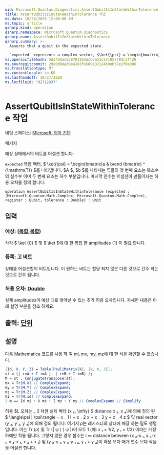 ```yaml
---
uid: Microsoft.Quantum.Diagnostics.AssertQubitIsInStateWithinTolerance
title: AssertQubitIsInStateWithinTolerance 작업
ms.date: 10/26/2020 12:00:00 AM
ms.topic: article
qsharp.kind: operation
qsharp.namespace: Microsoft.Quantum.Diagnostics
qsharp.name: AssertQubitIsInStateWithinTolerance
qsharp.summary: >-
  Asserts that a qubit in the expected state.

  `expected` represents a complex vector, $\ket{\psi} = \begin{bmatrix}a & b\end{bmatrix}^{\mathrm{T}}$. The first element of the tuples representing each of $a$, $b$ is the real part of the complex number, while the second one is the imaginary part. The last argument defines the tolerance with which assertion is made.
ms.openlocfilehash: 5d34bdac53870326dacb5a11c27c857793c3f420
ms.sourcegitcommit: 29e0d88a30e4166fa580132124b0eb57e1f0e986
ms.translationtype: MT
ms.contentlocale: ko-KR
ms.lasthandoff: 10/27/2020
ms.locfileid: "92712937"
---
```

# <a name="assertqubitisinstatewithintolerance-operation"></a>AssertQubitIsInStateWithinTolerance 작업

네임 스페이스: [Microsoft. 양자 진단](xref:Microsoft.Quantum.Diagnostics)

패키지 [](https://nuget.org/packages/)


예상 상태에서의 비트를 어설션 합니다.

`expected` 복합 벡터, $ \ket{\psi} = \begin{bmatrix}a & b\end {bmatrix} ^ {\mathrm{T}} $를 나타냅니다.
$A $, $b $를 나타내는 튜플의 첫 번째 요소는 복소수의 실수부 이며 두 번째 요소는 허수 부분입니다.
마지막 인수는 어설션이 만들어지는 허용 오차를 정의 합니다.

```qsharp
operation AssertQubitIsInStateWithinTolerance (expected : (Microsoft.Quantum.Math.Complex, Microsoft.Quantum.Math.Complex), register : Qubit, tolerance : Double) : Unit
```


## <a name="input"></a>입력

### <a name="expected--complexcomplex"></a>예상: ([복합](xref:Microsoft.Quantum.Math.Complex),[복합](xref:Microsoft.Quantum.Math.Complex))

각각 $ \ket {0} $ 및 $ \ket $에 대 한 복잡 한 amplitudes {1} 이 필요 합니다.


### <a name="register--qubit"></a>등록: 고 [비트](xref:microsoft.quantum.lang-ref.qubit)

상태를 어설션할의 비트입니다. 이 원하는 비트는 할당 되지 않은 다른 것으로 간주 되는 것으로 간주 됩니다.


### <a name="tolerance--double"></a>허용 오차: [Double](xref:microsoft.quantum.lang-ref.double)

실제 amplitudes이 예상 대로 벗어날 수 있는 추가 허용 오차입니다.
자세한 내용은 아래 설명 부분을 참조 하세요.



## <a name="output--unit"></a>출력: [단위](xref:microsoft.quantum.lang-ref.unit)



## <a name="remarks"></a>설명

다음 Mathematica 코드를 사용 하 여 mi, mx, my, mz에 대 한 식을 확인할 수 있습니다.

```mathematica
{Id, X, Y, Z} = Table[PauliMatrix[k], {k, 0, 3}];
st = {{ reA + I imA }, { reB + I imB} };
M = st . ConjugateTranspose[st];
mx = Tr[M.X] // ComplexExpand;
my = Tr[M.Y] // ComplexExpand;
mz = Tr[M.Z] // ComplexExpand;
mi = Tr[M.Id] // ComplexExpand;
2 m == Id mi + X mx + Z mz + Y my // ComplexExpand // Simplify
```

허용 $L 오차는 \_ 3 차원 실제 벡터 (x ₂, \infty} $ distance x ₃, x ₄)에 의해 정의 된 $ \langle\psi | \psi\rangle = x \_ 1 I + x \_ 2 x + x \_ 3 y + x \_ 4 z $ 및 real vector (y ₂, y ₃, y ₄)에 의해 정의 됩니다. 여기서 ρ는 레지스터의 상태에 해당 하는 밀도 행렬입니다.
이는 Tr (ρ) 및 Tr (| ψ ⟩ ⟨ ψ |)이 모두 1 (예: x ₁ = 1/2, y ₁ = 1/2) 이라는 가정 하에만 적용 됩니다.
그렇지 않은 경우 함수는 l ∞ distance between (x ₂-x ₁, x ₃-x ₁, x ₄-x ₁, x ₄ + x ₁) 및 (y ₂-y ₁, y ₃-y ₁ ₄, y ₁ + y ₄)이 허용 오차 매개 변수 보다 작음을 어설션 합니다.
